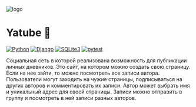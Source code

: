 ![logo](https://user-images.githubusercontent.com/59732804/112229268-b60dfe80-8c43-11eb-9bc9-a05a5e6ddbf0.png)
# Yatube :tada:  
[![Python](https://img.shields.io/badge/-Python-464646?style=flat-square&logo=Python)](https://www.python.org/)
[![Django](https://img.shields.io/badge/-Django-464646?style=flat-square&logo=Django)](https://www.djangoproject.com/)
[![SQLite3](https://img.shields.io/badge/-SQLite3-464646?style=flat-square&logo=SQLite)](https://www.sqlite.org/)
[![pytest](https://img.shields.io/badge/-pytest-464646?style=flat-square&logo=pytest)](https://docs.pytest.org/en/6.2.x/)

Социальная сеть в которой реализована возможность для публикации личных дневников. Это сайт, на котором можно создать свою страницу. Если на нее зайти, то можно посмотреть все записи автора. Пользователи могут заходить на чужие страницы, подписываться на других авторов и комментировать их записи. Автор может выбрать имя и уникальный адрес для своей страницы. Записи можно отправить в группу и посмотреть в ней записи разных авторов.
